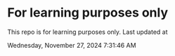 # For learning purposes only
This repo is for learning purposes only.
Last updated at

Wednesday, November 27, 2024 7:31:46 AM

